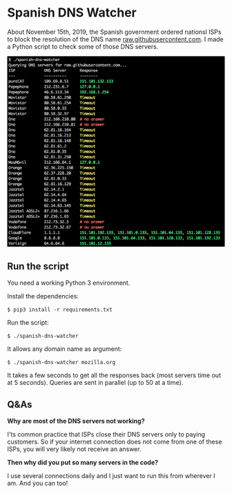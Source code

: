 # Spanish DNS Watcher

About November 15th, 2019, the Spanish government ordered nationsl ISPs to block the resolution of the DNS name [raw.githubusercontent.com](raw.githubusercontent.com). I made a Python script to check some of those DNS servers.

![Script in action](screenshot.png)


## Run the script

You need a working Python 3 environment.

Install the dependencies:

    $ pip3 install -r requirements.txt

Run the script:

    $ ./spanish-dns-watcher

It allows any domain name as argument:

    $ ./spanish-dns-watcher mozilla.org

It takes a few seconds to get all the responses back (most servers time out at 5 seconds). Queries are sent in parallel (up to 50 at a time).

## Q&As

**Why are most of the DNS servers not working?**

I'ts common practice that ISPs close their DNS servers only to paying customers. So if your internet connection does not come from one of these ISPs, you will very likely not receive an answer.

**Then why did you put so many servers in the code?**

I use several connections daily and I just want to run this from wherever I am. And you can too!

